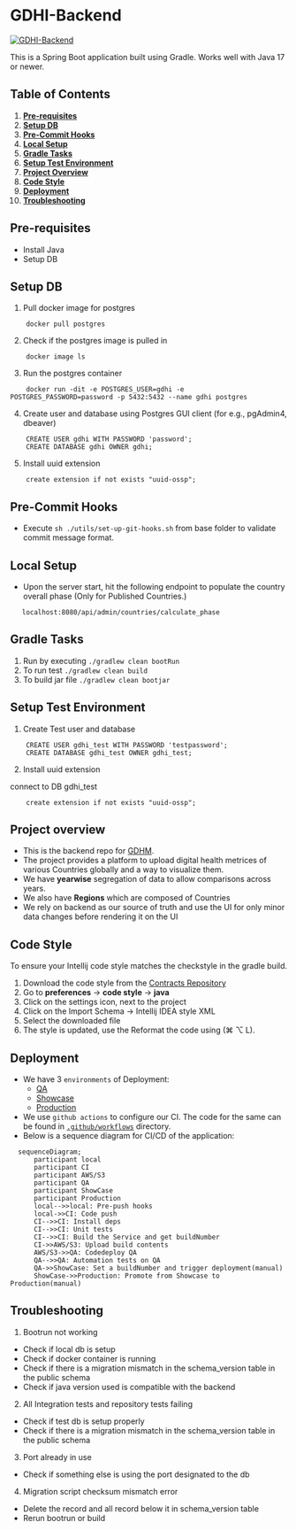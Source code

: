 # GDHI-Backend

[![GDHI-Backend](https://github.com/healthenabled/gdhi-service-version2/actions/workflows/build.yml/badge.svg?branch=main)](https://github.com/healthenabled/gdhi-service-version2/actions/workflows/build.yml)

This is a Spring Boot application built using Gradle. Works well with Java 17 or newer.

## Table of Contents

1. **[Pre-requisites](#pre-requisites)**
2. **[Setup DB](#setup-db)** 
3. **[Pre-Commit Hooks](#pre-commit-hooks)**
4. **[Local Setup](#local-setup)**
5. **[Gradle Tasks](#gradle-tasks)**
6. **[Setup Test Environment](#setup-test-environment)**
7. **[Project Overview](#project-overview)**
8. **[Code Style](#code-style)**
9. **[Deployment](#Deployment)**
10. **[Troubleshooting](#Troubleshooting)**

## Pre-requisites
- Install Java
- Setup DB

## Setup DB

1. Pull docker image for postgres
```
    docker pull postgres
```
2.  Check if the postgres image is pulled in
```
    docker image ls 
```
3. Run the postgres container 
```
    docker run -dit -e POSTGRES_USER=gdhi -e POSTGRES_PASSWORD=password -p 5432:5432 --name gdhi postgres
```
4. Create user and database using Postgres GUI client (for e.g., pgAdmin4, dbeaver)
```
    CREATE USER gdhi WITH PASSWORD 'password';
    CREATE DATABASE gdhi OWNER gdhi;
```
5. Install uuid extension
```
    create extension if not exists "uuid-ossp";
```
## Pre-Commit Hooks

- Execute `sh ./utils/set-up-git-hooks.sh` from base folder to validate commit message format.

## Local Setup 
- Upon the server start, hit the following endpoint to populate the country overall phase (Only for Published Countries.)

```
   localhost:8080/api/admin/countries/calculate_phase
```
## Gradle Tasks

1. Run by executing
`./gradlew clean bootRun`
2. To run test 
`./gradlew clean build`
3. To build jar file
`./gradlew clean bootjar`

## Setup Test Environment
1. Create Test user and database
```
    CREATE USER gdhi_test WITH PASSWORD 'testpassword';
    CREATE DATABASE gdhi_test OWNER gdhi_test;
```
2. Install uuid extension

connect to DB gdhi_test
```
    create extension if not exists "uuid-ossp";
```
## Project overview
- This is the backend repo for [GDHM](https://monitor.digitalhealthmonitor.org/). 
- The project provides a platform to upload digital health metrices of various Countries globally and a way to visualize them. 
- We have **yearwise** segregation of data to allow comparisons across years.
- We also have **Regions** which are composed of Countries
- We rely on backend as our source of truth and use the UI for only minor data changes before rendering it on the UI

## Code Style

To ensure your Intellij code style matches the checkstyle in the gradle build.
1. Download the code style from the [Contracts Repository](https://github.com/healthenabled/contracts.git)
2. Go to **preferences** -> **code style** -> **java**
3. Click on the settings icon, next to the project
4. Click on the Import Schema -> Intellij IDEA style XML
5. Select the downloaded file
6. The style is updated, use the Reformat the code using (⌘ ⌥ L).

## Deployment

- We have 3 `environments` of Deployment:
  - [QA](https://github.com/healthenabled/gdhi-service-version2/deployments/activity_log?environment=QA)
  - [Showcase](https://github.com/healthenabled/gdhi-service-version2/deployments/activity_log?environment=SHOWCASE) 
  - [Production](https://github.com/healthenabled/gdhi-service-version2/deployments/activity_log?environment=PROD)
- We use `github actions` to configure our CI. The code for the same can be found in [`.github/workflows`](https://github.com/healthenabled/gdhi-service-version2/tree/main/.github/workflows) directory. 
- Below is a sequence diagram for CI/CD of the application:
```mermaid
  sequenceDiagram;
      participant local
      participant CI
      participant AWS/S3
      participant QA
      participant ShowCase
      participant Production
      local-->>local: Pre-push hooks
      local->>CI: Code push
      CI-->>CI: Install deps
      CI-->>CI: Unit tests
      CI-->>CI: Build the Service and get buildNumber
      CI->>AWS/S3: Upload build contents
      AWS/S3->>QA: Codedeploy QA
      QA-->>QA: Automation tests on QA
      QA->>ShowCase: Set a buildNumber and trigger deployment(manual)
      ShowCase->>Production: Promote from Showcase to Production(manual)
```

## Troubleshooting

1. Bootrun not working
- Check if local db is setup
- Check if docker container is running 
- Check if there is a migration mismatch in the schema_version table in the public schema
- Check if java version used is compatible with the backend
2. All Integration tests and repository tests failing 
- Check if test db is setup properly
- Check if there is a migration mismatch in the schema_version table in the public schema
3. Port already in use 
- Check if something else is using the port designated to the db
4. Migration script checksum mismatch error
- Delete the record and all record below it in schema_version table
- Rerun bootrun or build


